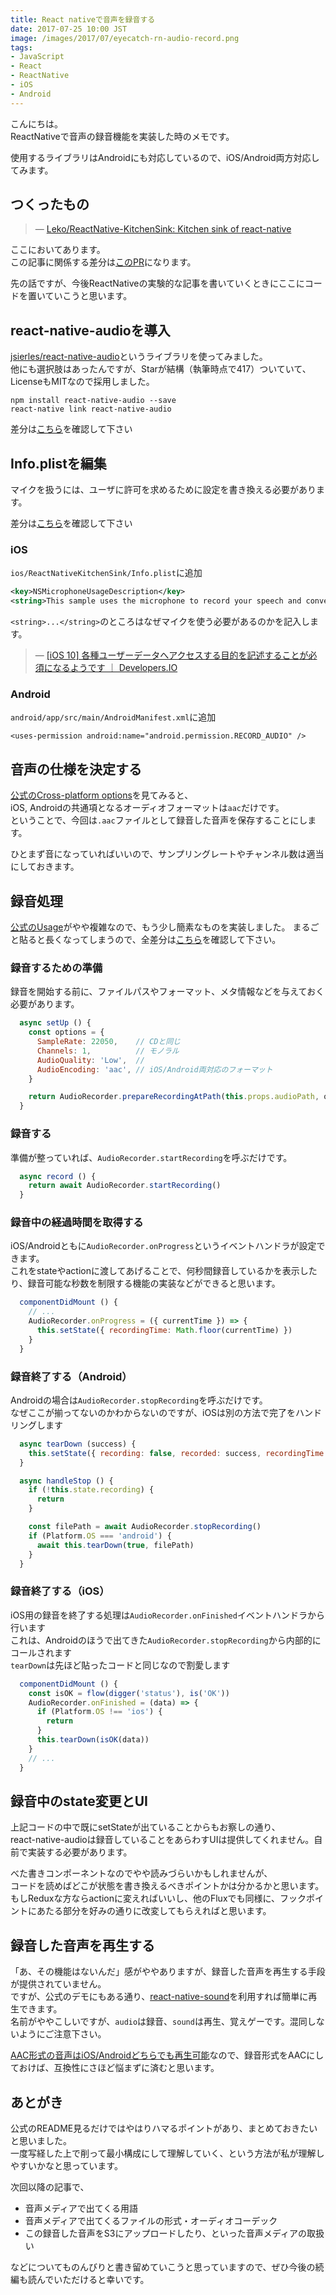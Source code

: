 ```yaml
---
title: React nativeで音声を録音する
date: 2017-07-25 10:00 JST
image: /images/2017/07/eyecatch-rn-audio-record.png
tags:
- JavaScript
- React
- ReactNative
- iOS
- Android
---
```


こんにちは。  
ReactNativeで音声の録音機能を実装した時のメモです。

使用するライブラリはAndroidにも対応しているので、iOS/Android両方対応してみます。

<!--more-->

つくったもの
------------------------------------------
> &mdash; [Leko/ReactNative-KitchenSink: Kitchen sink of react-native](https://github.com/Leko/ReactNative-KitchenSink)

ここにおいてあります。  
この記事に関係する差分は[このPR](https://github.com/Leko/ReactNative-KitchenSink/pull/1)になります。

先の話ですが、今後ReactNativeの実験的な記事を書いていくときにここにコードを置いていこうと思います。

react-native-audioを導入
------------------------------------------
[jsierles/react-native-audio](https://github.com/jsierles/react-native-audio)というライブラリを使ってみました。  
他にも選択肢はあったんですが、Starが結構（執筆時点で417）ついていて、LicenseもMITなので採用しました。

```shell
npm install react-native-audio --save
react-native link react-native-audio
```

差分は[こちら](https://github.com/Leko/ReactNative-KitchenSink/compare/94c16d2...47a5089)を確認して下さい

Info.plistを編集
------------------------------------------
マイクを扱うには、ユーザに許可を求めるために設定を書き換える必要があります。

差分は[こちら](https://github.com/Leko/ReactNative-KitchenSink/compare/47a5089...867ca77)を確認して下さい

### iOS
`ios/ReactNativeKitchenSink/Info.plist`に追加

```xml
<key>NSMicrophoneUsageDescription</key>
<string>This sample uses the microphone to record your speech and convert it to text.</string>
```

`<string>...</string>`のところはなぜマイクを使う必要があるのかを記入します。

> &mdash; [[iOS 10] 各種ユーザーデータへアクセスする目的を記述することが必須になるようです ｜ Developers.IO](http://dev.classmethod.jp/smartphone/iphone/ios10-privacy-data-purpose-description/)

### Android
`android/app/src/main/AndroidManifest.xml`に追加

```
<uses-permission android:name="android.permission.RECORD_AUDIO" />
```

音声の仕様を決定する
------------------------------------------
[公式のCross-platform options](https://github.com/jsierles/react-native-audio#cross-platform-options)を見てみると、  
iOS, Androidの共通項となるオーディオフォーマットは`aac`だけです。  
ということで、今回は`.aac`ファイルとして録音した音声を保存することにします。

ひとまず音になっていればいいので、サンプリングレートやチャンネル数は適当にしておきます。

録音処理
------------------------------------------
[公式のUsage](https://github.com/jsierles/react-native-audio#usage)がやや複雑なので、もう少し簡素なものを実装しました。
まるごと貼ると長くなってしまうので、全差分は[こちら](https://github.com/Leko/ReactNative-KitchenSink/blob/master/src/scenes/AudioRecord.js)を確認して下さい。

### 録音するための準備
録音を開始する前に、ファイルパスやフォーマット、メタ情報などを与えておく必要があります。

```js
  async setUp () {
    const options = {
      SampleRate: 22050,    // CDと同じ
      Channels: 1,          // モノラル
      AudioQuality: 'Low',  // 
      AudioEncoding: 'aac', // iOS/Android両対応のフォーマット
    }

    return AudioRecorder.prepareRecordingAtPath(this.props.audioPath, options)
  }
```

### 録音する
準備が整っていれば、`AudioRecorder.startRecording`を呼ぶだけです。

```js
  async record () {
    return await AudioRecorder.startRecording()
  }
```

### 録音中の経過時間を取得する
iOS/Androidともに`AudioRecorder.onProgress`というイベントハンドラが設定できます。  
これをstateやactionに渡してあげることで、何秒間録音しているかを表示したり、録音可能な秒数を制限する機能の実装などができると思います。

```js
  componentDidMount () {
    // ...
    AudioRecorder.onProgress = ({ currentTime }) => {
      this.setState({ recordingTime: Math.floor(currentTime) })
    }
  }
```

### 録音終了する（Android）
Androidの場合は`AudioRecorder.stopRecording`を呼ぶだけです。  
なぜここが揃ってないのかわからないのですが、iOSは別の方法で完了をハンドリングします

```js
  async tearDown (success) {
    this.setState({ recording: false, recorded: success, recordingTime: 0 })
  }

  async handleStop () {
    if (!this.state.recording) {
      return
    }

    const filePath = await AudioRecorder.stopRecording()
    if (Platform.OS === 'android') {
      await this.tearDown(true, filePath)
    }
  }
```

### 録音終了する（iOS）
iOS用の録音を終了する処理は`AudioRecorder.onFinished`イベントハンドラから行います  
これは、Androidのほうで出てきた`AudioRecorder.stopRecording`から内部的にコールされます  
`tearDown`は先ほど貼ったコードと同じなので割愛します

```js
  componentDidMount () {
    const isOK = flow(digger('status'), is('OK'))
    AudioRecorder.onFinished = (data) => {
      if (Platform.OS !== 'ios') {
        return
      }
      this.tearDown(isOK(data))
    }
    // ...
  }
```

録音中のstate変更とUI
------------------------------------------
上記コードの中で既にsetStateが出ていることからもお察しの通り、  
react-native-audioは録音していることをあらわすUIは提供してくれません。自前で実装する必要があります。

べた書きコンポーネントなのでやや読みづらいかもしれませんが、  
コードを読めばどこが状態を書き換えるべきポイントかは分かるかと思います。  
もしReduxな方ならactionに変えればいいし、他のFluxでも同様に、フックポイントにあたる部分を好みの通りに改変してもらえればと思います。

録音した音声を再生する
------------------------------------------
「あ、その機能はないんだ」感がややありますが、録音した音声を再生する手段が提供されていません。  
ですが、公式のデモにもある通り、[react-native-sound](https://github.com/zmxv/react-native-sound)を利用すれば簡単に再生できます。  
名前がややこしいですが、`audio`は録音、`sound`は再生、覚えゲーです。混同しないようにご注意下さい。  

[AAC形式の音声はiOS/Androidどちらでも再生可能](https://github.com/zmxv/react-native-sound#notes)なので、録音形式をAACにしておけば、互換性にさほど悩まずに済むと思います。

あとがき
------------------------------------------
公式のREADME見るだけではやはりハマるポイントがあり、まとめておきたいと思いました。  
一度写経した上で削って最小構成にして理解していく、という方法が私が理解しやすいかなと思っています。

次回以降の記事で、

- 音声メディアで出てくる用語
- 音声メディアで出てくるファイルの形式・オーディオコーデック
- この録音した音声をS3にアップロードしたり、といった音声メディアの取扱い

などについてものんびりと書き留めていこうと思っていますので、ぜひ今後の続編も読んでいただけると幸いです。
